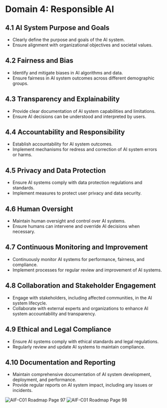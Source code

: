 # Domain 4: Responsible AI

## 4.1 AI System Purpose and Goals

- Clearly define the purpose and goals of the AI system.
- Ensure alignment with organizational objectives and societal values.

## 4.2 Fairness and Bias

- Identify and mitigate biases in AI algorithms and data.
- Ensure fairness in AI system outcomes across different demographic groups.

## 4.3 Transparency and Explainability

- Provide clear documentation of AI system capabilities and limitations.
- Ensure AI decisions can be understood and interpreted by users.

## 4.4 Accountability and Responsibility

- Establish accountability for AI system outcomes.
- Implement mechanisms for redress and correction of AI system errors or harms.

## 4.5 Privacy and Data Protection

- Ensure AI systems comply with data protection regulations and standards.
- Implement measures to protect user privacy and data security.

## 4.6 Human Oversight

- Maintain human oversight and control over AI systems.
- Ensure humans can intervene and override AI decisions when necessary.

## 4.7 Continuous Monitoring and Improvement

- Continuously monitor AI systems for performance, fairness, and compliance.
- Implement processes for regular review and improvement of AI systems.

## 4.8 Collaboration and Stakeholder Engagement

- Engage with stakeholders, including affected communities, in the AI system lifecycle.
- Collaborate with external experts and organizations to enhance AI system accountability and transparency.

## 4.9 Ethical and Legal Compliance

- Ensure AI systems comply with ethical standards and legal regulations.
- Regularly review and update AI systems to maintain compliance.

## 4.10 Documentation and Reporting

- Maintain comprehensive documentation of AI system development, deployment, and performance.
- Provide regular reports on AI system impact, including any issues or incidents.

![AIF-C01 Roadmap Page 97](../Images/Get+AIF-C01+Certified+-+Roadmap+To+Success+by+Vladimir+Raykov+v2%20(2)_Page_097.jpg)
![AIF-C01 Roadmap Page 98](../Images/Get+AIF-C01+Certified+-+Roadmap+To+Success+by+Vladimir+Raykov+v2%20(2)_Page_098.jpg)